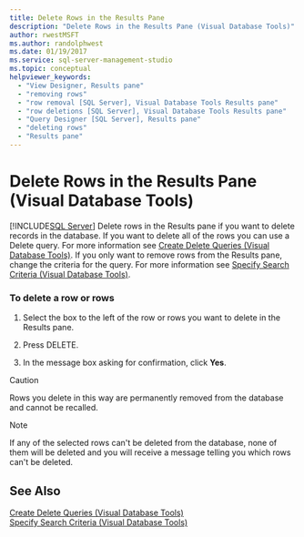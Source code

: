 ```yaml
---
title: Delete Rows in the Results Pane
description: "Delete Rows in the Results Pane (Visual Database Tools)"
author: rwestMSFT
ms.author: randolphwest
ms.date: 01/19/2017
ms.service: sql-server-management-studio
ms.topic: conceptual
helpviewer_keywords:
  - "View Designer, Results pane"
  - "removing rows"
  - "row removal [SQL Server], Visual Database Tools Results pane"
  - "row deletions [SQL Server], Visual Database Tools Results pane"
  - "Query Designer [SQL Server], Results pane"
  - "deleting rows"
  - "Results pane"
---
```

# Delete Rows in the Results Pane (Visual Database Tools)
[!INCLUDE[SQL Server](../includes/applies-to-version/sqlserver.md)]
Delete rows in the Results pane if you want to delete records in the database. If you want to delete all of the rows you can use a Delete query. For more information see [Create Delete Queries &#40;Visual Database Tools&#41;](create-delete-queries-visual-database-tools.md). If you only want to remove rows from the Results pane, change the criteria for the query. For more information see [Specify Search Criteria &#40;Visual Database Tools&#41;](specify-search-criteria-visual-database-tools.md).  
  
### To delete a row or rows  
  
1.  Select the box to the left of the row or rows you want to delete in the Results pane.  
  
2.  Press DELETE.  
  
3.  In the message box asking for confirmation, click **Yes**.  
  
> [!CAUTION]  
> Rows you delete in this way are permanently removed from the database and cannot be recalled.  
  
> [!NOTE]  
> If any of the selected rows can't be deleted from the database, none of them will be deleted and you will receive a message telling you which rows can't be deleted.  
  
## See Also  
[Create Delete Queries &#40;Visual Database Tools&#41;](create-delete-queries-visual-database-tools.md)  
[Specify Search Criteria &#40;Visual Database Tools&#41;](specify-search-criteria-visual-database-tools.md)  
  
